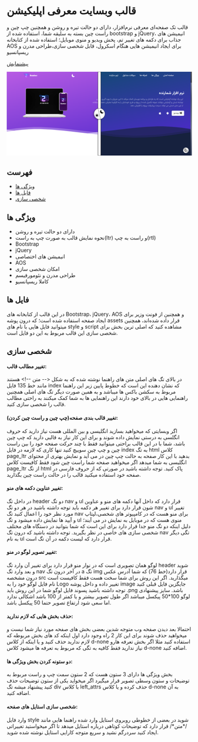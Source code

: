 # قالب وبسایت معرفی اپلیکیشن

قالب تک صفحه‌ای معرفی نرم‌افزار، دارای دو حالت تیره و روشن و همچنین چپ چین و راست چین بسته به سلیقه شما، استفاده شده از bootstrap و jQuery، انیمیشن های جذاب برای دکمه های تغییر تم،‌ پخش ویدیو و منوی موبایل؛ استفاده شده از کتابخانه AOS برای ایجاد انیمیشن هایی هنگام اسکرول، قابل شخصی سازی،طراحی مدرن و ریسپانسیو

[پیشنمایش][Preview]

[![Preview][Banner]][Banner]

## فهرست
* [ویژگی ها](#ویژگی-ها)
* [فایل ها](#فایل-ها)
* [شخصی سازی](#شخصی-سازی)

## ویژگی ها
*  دارای دو حالت تیره و روشن
*  نحوه نمایش قالب به صورت چپ به راست(ltr) و راست به چپ(rtl)
*  Bootstrap
*  jQuery
*  انیمیشن های اختصاصی
*  AOS
*  امکان شخصی سازی
*  طراحی مدرن و نئومورفیسم
*  کاملا ریسپانسیو

## فایل ها

در این قالب از کتابخانه های Bootstrap، jQuery، AOS و همچنین از فونت وزیر برای ایجاد صفحه استفاده شده است؛ که درون پوشه assets قرار داده شده‌اند، همچنین میتوانید فایل هایی با نام های style و script مشاهده کنید که اصلی ترین بخش برای شخصی سازی این قالب مربوط به این دو فایل است.

## شخصی سازی
#### تغییر مطالب قالب: 
در بالای تگ های اصلی متن های راهنما نوشته شده که به شکل <-- متن --!> هستند مانند خط 135 فایل index که نشان دهنده این است که خطوط پایین زیر این راهنما مربوط به سکشن باکس ها میباشد و به همین صورت دیگر تگ های اصلی همچنین راهنمایی هایی در بالای خود دارند این راهنمایی ها به شما کمک میکنند به راحتی مطالب قالب را شخصی سازی کنید.
#### تغییر قالب بندی صفحه(چپ چین و راست چین کردن): 
اگر وبسایتی که میخواهید بسازید انگلیسی و بین المللی هست نیاز دارید که حروف انگلسی به درستی نمایش داده شوند و برای این کار نیاز به قالبی دارید که چپ چین باشد، شما با در این قالب براحتی میتوانید فقط با چند حرکت صفحه خود را بین راست چین و چپ چین سوییچ کنید تنها کاری که لازمه در فایل index به تگ  html کلاس page_ltr بدهید با این کار صفحه به حالت چپ چین در می آید و نمایش بهتری از محتوای انگلیسی به شما میدهد اگر میخواهید صفحه شما راست چین شود فقط کافیست کلاس page_ltr از تگ html پاک کنید. توجه داشته باشید در صورتی که از حروف فارسی در صفحه خود استفاده میکنید قالب را در حالت راست چین بگذارید.
#### تغییر عناوین دکمه های منو: 
در داخل تگ header دو تگ nav و ul قرار دارد که داخل آنها دکمه های منو و عناوین شون قرار دارد برای تغییر هر دکمه باید توجه داشته باشید در هر دو تگ nav و ul تغییر مورد نظر خود را اعمال کنید تگ nav برای منو هست که در کامپیوتر های شخصی،لپتاپ و آیپد ها نمایش داده میشود و تگ ul منوی هست که در موبایل به نمایش در می آیند؛ دلیل اینکه دو تگ منو جدا قرار دارد برای این است که شما بتوانید در دستگاه های مختلف شخصی سازی های خاصی در نظر بگیرید. توجه داشته باشید که درون تگ nav تگی دیگر به نام ul قرار دارد که لیست دکمه در آن تگ است.
#### تغییر تصویر لوگو در منو: 
لوگو همان تصویری است که در نوار منو قرار دارد برای تغییر آن وارد تگ header شوید و بعد وارد تگ nav در آخر درون تگ a تگ img قرار دارد(خط 76) که شما آدرس عکس درون مشخصه src میگذارید. اگر این روش برای شما سخت هست فقط کافیست است نام فایل لوگو خود را به Logo تغییر داده و داخل پوشه image جایگزین فایل قبلی کنید توجه داشته باشید پسوند فایل لوگو شما در این روش باید .png باشد.
سایز پیشنهادی لوگو 100*50 پیکسل میباشد اگر طول تصویر بیشتر و یا کمتر از 100 باشد اشکالی ندارد اما سعی شود ارتفاع تصویر حتما 50 پیکسل باشد.
#### حذف بخش هایی که لازم ندارید:
احتمالا بعد دیدن صفحه وب متوجه شدین بعضی بخش های صفحه مورد نیاز شما نیست و میخواهید حذف شوند برای این کار 2 راه وجود دارد اول اینکه کد های بخش مربوطه که لازم ندارید حذف کنید و یا اینکه از کلاس d-none استفاده کنید مثلا اگر بخش تعرفه هارو نیاز ندارید فقط کافیه به تگی که مربوط به تعرفه ها میشود کلاس d-none اضافه کنید.
#### دو ستونه کردن بخش ویژگی ها:
بخش ویژگی ها دارای 3 ستون هست که 2 ستون سمت چپ و راست مربوط به توضیحات و ستون وسطی تصویر قرار میگیرد اگر میخواید یکی از ستون توضیحات حذف کنید پیشنهاد میشه تگ div با کلاس left_attrs حذف کرده و یا کلاس d-none به آن اضافه کنید.
#### شخصی سازی استایل های صفحه:
وارد فایل style شوید در بعضی از خطوطی روبروی استایل وارد شده راهنما هایی مانند /\*متن\*/ قرار دارد که توضیحات کوتاهی درباره استایل میدهد تا اگر میخواستید تغییراتی ایجاد کنید سردرگم نشید و سریع متوجه کارایی استایل نوشته شده شوید.


[Preview]: https://mjavadh.github.io/Application-introduction-website-template/
[Banner]: https://github.com/MjavadH/Application-introduction-website-template/blob/master/docx/preview/Banner-RTL.png "Banner"
